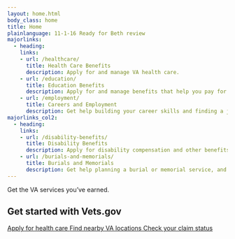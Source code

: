 ```yaml
---
layout: home.html
body_class: home
title: Home
plainlanguage: 11-1-16 Ready for Beth review
majorlinks:
  - heading:
    links: 
    - url: /healthcare/
      title: Health Care Benefits
      description: Apply for and manage VA health care.
    - url: /education/
      title: Education Benefits
      description: Apply for and manage benefits that help you pay for college and training programs.
    - url: /employment/
      title: Careers and Employment
      description: Get help building your career skills and finding a job.
majorlinks_col2:
  - heading:
    links: 
    - url: /disability-benefits/
      title: Disability Benefits
      description: Apply for disability compensation and other benefits for conditions related to your military service.
    - url: /burials-and-memorials/
      title: Burials and Memorials
      description: Get help planning a burial or memorial service, and find out how to get survivor and dependent benefits.
---
```

<div class="homepage-masthead">
  <div class="splash--home usa-grid"> 
    <div class="home-tagline">Get the VA services you’ve earned.</div>
  </div>
</div>

<div class="popular-container usa-grid">
  <h2 class="va-h-ruled--a">Get started with Vets.gov</h2>
  <div class="va-flex">   
  <a href="/healthcare/apply/" class="outline-link-block">
    Apply for health care
  </a>

  <a href="/facilities/" class="outline-link-block">
    Find nearby VA locations
  </a>

  <a href="/track-claims/" class="outline-link-block">
    Check your claim status
  </a>

  </div>
</div>
